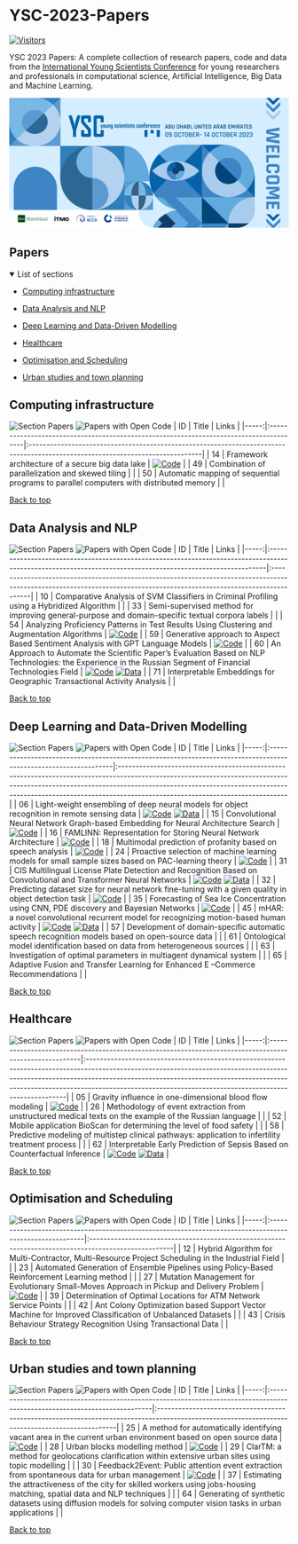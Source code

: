 # YSC-2023-Papers

[![Visitors](https://api.visitorbadge.io/api/combined?path=https%3A%2F%2Fgithub.com%2Fitmo-ai%2FYSC-2023-Papers&countColor=%23263759&style=plastic)](https://visitorbadge.io/status?path=https%3A%2F%2Fgithub.com%2Fitmo-ai%2FYSC-2023-Papers)

YSC 2023 Papers: A complete collection of research papers, code and data from the [International Young Scientists Conference](https://ysc.actcognitive.org/) for young researchers and professionals in computational science, Artificial Intelligence, Big Data and Machine Learning.

[![logo image](./img/logo.jpg)](https://ysc.actcognitive.org/)

<style>
table th:first-of-type {
    width: 5%;
}
table th:nth-of-type(2) {
    width: 90%;
}
table th:nth-of-type(3) {
    width: 5%;
}
</style>

## Papers

<details open>
<summary>List of sections<a id="sections"></a></summary>

- [Computing infrastructure](#computing-infrastructure)

- [Data Analysis and NLP](#data-analysis-and-nlp)

- [Deep Learning and Data-Driven Modelling](#deep-learning-and-data-driven-modelling)

- [Healthcare](#healthcare)

- [Optimisation and Scheduling](#optimisation-and-scheduling)

- [Urban studies and town planning](#urban-studies-and-town-planning)

</details>

## Computing infrastructure

![Section Papers](https://img.shields.io/badge/Section%20Papers-3-42BA16) ![Papers with Open Code](https://img.shields.io/badge/Papers%20with%20Open%20Code-1-1D7FBF)
|   ID | Title                                                                                  | Links                                                                                                                         |
|-----:|:---------------------------------------------------------------------------------------|:------------------------------------------------------------------------------------------------------------------------------|
|   14 | Framework architecture of a secure big data lake                                       | [![Code](https://img.shields.io/badge/Code-159957.svg)](https://github.com/IcyAltair/Pet-projects/tree/main/SDLAF_dashboards) |
|   49 | Combination of parallelization and skewed tiling                                       |                                                                                                                               |
|   50 | Automatic mapping of sequential programs to parallel computers with distributed memory |                                                                                                                               |

[Back to top](#papers)

## Data Analysis and NLP

![Section Papers](https://img.shields.io/badge/Section%20Papers-6-42BA16) ![Papers with Open Code](https://img.shields.io/badge/Papers%20with%20Open%20Code-3-1D7FBF)
|   ID | Title                                                                                                                                                      | Links                                                                                                                                                                 |
|-----:|:-----------------------------------------------------------------------------------------------------------------------------------------------------------|:----------------------------------------------------------------------------------------------------------------------------------------------------------------------|
|   10 | Comparative Analysis of SVM Classifiers in Criminal Profiling using a Hybridized Algorithm                                                                 |                                                                                                                                                                       |
|   33 | Semi-supervised method for improving general-purpose and domain-specific textual corpora labels                                                            |                                                                                                                                                                       |
|   54 | Analyzing Proficiency Patterns in Test Results Using Clustering and Augmentation Algorithms                                                                | [![Code](https://img.shields.io/badge/Code-159957.svg)](https://github.com/kdeviatiarova/PROCEDIA-YSC-APPTRUCAA)                                                      |
|   59 | Generative approach to Aspect Based Sentiment Analysis with GPT Language Models                                                                            | [![Code](https://img.shields.io/badge/Code-159957.svg)](https://github.com/stas1f1/gpt-aste)                                                                          |
|   60 | An Approach to Automate the Scientific Paper’s Evaluation Based on NLP Technologies: the Experience in the Russian Segment of Financial Technologies Field | [![Code](https://img.shields.io/badge/Code-159957.svg)](https://shorturl.at/fzEG7) [![Data](https://img.shields.io/badge/Data-20BEFF.svg)](https://shorturl.at/lovxA) |
|   71 | Interpretable Embeddings for Geographic Transactional Activity Analysis                                                                                    |                                                                                                                                                                       |

[Back to top](#papers)

## Deep Learning and Data-Driven Modelling

![Section Papers](https://img.shields.io/badge/Section%20Papers-13-42BA16) ![Papers with Open Code](https://img.shields.io/badge/Papers%20with%20Open%20Code-9-1D7FBF)
|   ID | Title                                                                                                           | Links                                                                                                                                                                                                                                                                                    |
|-----:|:----------------------------------------------------------------------------------------------------------------|:-----------------------------------------------------------------------------------------------------------------------------------------------------------------------------------------------------------------------------------------------------------------------------------------|
|   06 | Light-weight ensembling of deep neural models for object recognition in remote sensing data                     | [![Code](https://img.shields.io/badge/Code-159957.svg)](https://github.com/ITMO-NSS-team/LightObjRecEnsembler) [![Data](https://img.shields.io/badge/Data-20BEFF.svg)](https://github.com/chaozhong2010/VHR-10_dataset_coco)                                                             |
|   15 | Convolutional Neural Network Graph-based Embedding for Neural Architecture Search                               | [![Code](https://img.shields.io/badge/Code-159957.svg)](https://github.com/Turukmokto/GraphEmbedding-dev)                                                                                                                                                                                |
|   16 | FAMLINN: Representation for Storing Neural Network Architecture                                                 | [![Code](https://img.shields.io/badge/Code-159957.svg)](https://github.com/IvanMaslov/famlinn)                                                                                                                                                                                           |
|   18 | Multimodal prediction of profanity based on speech analysis                                                     | [![Code](https://img.shields.io/badge/Code-159957.svg)](https://github.com/expertspec/profanity-predictor)                                                                                                                                                                               |
|   24 | Proactive selection of machine learning models for small sample sizes based on PAC-learning theory              | [![Code](https://img.shields.io/badge/Code-159957.svg)](https://github.com/Anna-Pinewood/Ischemic_Stroke_Prediction)                                                                                                                                                                     |
|   31 | CIS Multilingual License Plate Detection and Recognition Based on Convolutional and Transformer Neural Networks | [![Code](https://img.shields.io/badge/Code-159957.svg)](https://github.) [![Data](https://img.shields.io/badge/Data-20BEFF.svg)](https://github.com/ria-com/nomeroff-net)                                                                                                                |
|   32 | Predicting dataset size for neural network fine-tuning with a given quality in object detection task            | [![Code](https://img.shields.io/badge/Code-159957.svg)](https://github.com/phoenix-1202/Predicting-dataset-size)                                                                                                                                                                         |
|   35 | Forecasting of Sea Ice Concentration using CNN, PDE discovery and Bayesian Networks                             | [![Code](https://img.shields.io/badge/Code-159957.svg)](https://github.com/ITMO-NSS-team/ice-concentration-prediction-paper)                                                                                                                                                             |
|   45 | mHAR: a novel convolutional recurrent model for recognizing motion-based human activity                         | [![Code](https://img.shields.io/badge/Code-159957.svg)](https://github.com/prabhatkumar13/mHAR-a-novel-convolutional-recurrent-model-for-recognizing-motion-based-human-activity) [![Data](https://img.shields.io/badge/Data-20BEFF.svg)](https://www.cis.fordham.edu/wisdm/dataset.php) |
|   57 | Development of domain-specific automatic speech recognition models based on open-source data                    |                                                                                                                                                                                                                                                                                          |
|   61 | Ontological model identification based on data from heterogeneous sources                                       |                                                                                                                                                                                                                                                                                          |
|   63 | Investigation of optimal parameters in multiagent dynamical system                                              |                                                                                                                                                                                                                                                                                          |
|   65 | Adaptive Fusion and Transfer Learning for Enhanced E –Commerce Recommendations                                  |                                                                                                                                                                                                                                                                                          |

[Back to top](#papers)

## Healthcare

![Section Papers](https://img.shields.io/badge/Section%20Papers-5-42BA16) ![Papers with Open Code](https://img.shields.io/badge/Papers%20with%20Open%20Code-2-1D7FBF)
|   ID | Title                                                                                                  | Links                                                                                                                                                                                                                                                                                                             |
|-----:|:-------------------------------------------------------------------------------------------------------|:------------------------------------------------------------------------------------------------------------------------------------------------------------------------------------------------------------------------------------------------------------------------------------------------------------------|
|   05 | Gravity influence in one-dimensional blood flow modeling                                               | [![Code](https://img.shields.io/badge/Code-159957.svg)](https://github.com/ITMO-MMRM-lab/Complex_bloodflow_model)                                                                                                                                                                                                 |
|   26 | Methodology of event extraction from unstructured medical texts on the example of the Russian language |                                                                                                                                                                                                                                                                                                                   |
|   52 | Mobile application BioScan for determining the level of food safety                                    |                                                                                                                                                                                                                                                                                                                   |
|   58 | Predictive modeling of multistep clinical pathways: application to infertility treatment process       |                                                                                                                                                                                                                                                                                                                   |
|   62 | Interpretable Early Prediction of Sepsis Based on Counterfactual Inference                             | [![Code](https://img.shields.io/badge/Code-159957.svg)](https://colab.research.google.com/drive/18cpFuWNliXGtONulvjGD60YF30CiOARl?usp=sharing) [![Data](https://img.shields.io/badge/Data-20BEFF.svg)](https://huggingface.co/datasets/Erick-UM/Sepsis_counterfacual_inference/blob/main/nomiss_tar_train_df.csv) |

[Back to top](#papers)

## Optimisation and Scheduling

![Section Papers](https://img.shields.io/badge/Section%20Papers-6-42BA16) ![Papers with Open Code](https://img.shields.io/badge/Papers%20with%20Open%20Code-1-1D7FBF)
|   ID | Title                                                                                                   | Links                                                                                                |
|-----:|:--------------------------------------------------------------------------------------------------------|:-----------------------------------------------------------------------------------------------------|
|   12 | Hybrid Algorithm for Multi-Contractor, Multi-Resource Project Scheduling in the Industrial Field        |                                                                                                      |
|   23 | Automated Generation of Ensemble Pipelines using Policy-Based Reinforcement Learning method             |                                                                                                      |
|   27 | Mutation Management for Evolutionary Small-Moves Approach in Pickup and Delivery Problem                | [![Code](https://img.shields.io/badge/Code-159957.svg)](https://github.com/xeniabaturina/pdp_python) |
|   39 | Determination of Optimal Locations for ATM Network Service Points                                       |                                                                                                      |
|   42 | Ant Colony Optimization based Support Vector Machine for Improved Classification of Unbalanced Datasets |                                                                                                      |
|   43 | Crisis Behaviour Strategy Recognition Using Transactional Data                                          |                                                                                                      |

[Back to top](#papers)

## Urban studies and town planning

![Section Papers](https://img.shields.io/badge/Section%20Papers-6-42BA16) ![Papers with Open Code](https://img.shields.io/badge/Papers%20with%20Open%20Code-3-1D7FBF)
|   ID | Title                                                                                                                      | Links                                                                                                                                           |
|-----:|:---------------------------------------------------------------------------------------------------------------------------|:------------------------------------------------------------------------------------------------------------------------------------------------|
|   25 | A method for automatically identifying vacant area in the current urban environment based on open source data              | [![Code](https://img.shields.io/badge/Code-159957.svg)](https://github.com/Mvin8/vacant_land)                                                   |
|   28 | Urban blocks modelling method                                                                                              | [![Code](https://img.shields.io/badge/Code-159957.svg)](https://github.com/iduprojects/masterplanning/tree/main/masterplan_tools/method/blocks) |
|   29 | ClarTM: a method for geolocations clarification within extensive urban sites using topic modelling                         |                                                                                                                                                 |
|   30 | Feedback2Event: Public attention event extraction from spontaneous data for urban management                               | [![Code](https://img.shields.io/badge/Code-159957.svg)](https://github.com/Text-Analytics/SOIKA/tree/ysc_conference_code/ysc_examples)          |
|   37 | Estimating the attractiveness of the city for skilled workers using jobs-housing matching, spatial data and NLP techniques |                                                                                                                                                 |
|   64 | Generating of synthetic datasets using diffusion models for solving computer vision tasks in urban applications            |                                                                                                                                                 |

[Back to top](#papers)

